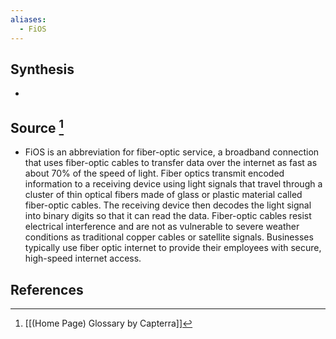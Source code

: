 ```yaml
---
aliases:
  - FiOS
---
```

## Synthesis
- 
## Source [^1]
- FiOS is an abbreviation for fiber-optic service, a broadband connection that uses fiber-optic cables to transfer data over the internet as fast as about 70% of the speed of light. Fiber optics transmit encoded information to a receiving device using light signals that travel through a cluster of thin optical fibers made of glass or plastic material called fiber-optic cables. The receiving device then decodes the light signal into binary digits so that it can read the data. Fiber-optic cables resist electrical interference and are not as vulnerable to severe weather conditions as traditional copper cables or satellite signals. Businesses typically use fiber optic internet to provide their employees with secure, high-speed internet access.
## References

[^1]: [[(Home Page) Glossary by Capterra]]